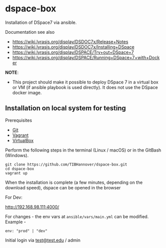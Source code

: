 # dspace-box

Installation of DSpace7 via ansible.

Documentation see also
* https://wiki.lyrasis.org/display/DSDOC7x/Release+Notes
* https://wiki.lyrasis.org/display/DSDOC7x/Installing+DSpace
* https://wiki.lyrasis.org/display/DSPACE/Try+out+DSpace+7
* https://wiki.lyrasis.org/display/DSPACE/Running+DSpace+7+with+Docker

**NOTE**:
* This project should make it possible to deploy DSpace 7 in a virtual box or VM (if ansible playbook is used directly). It does not use the DSpace docker image.

## Installation on local system for testing

Prerequisites
* [Git](https://git-scm.com/downloads)
* [Vagrant](https://www.vagrantup.com/downloads.html)
* [VirtualBox](https://www.virtualbox.org/wiki/Downloads)

Perform the following steps in the terminal (Linux / macOS) or in the GitBash (Windows).

```
git clone https://github.com/TIBHannover/dspace-box.git
cd dspace-box
vagrant up
```

When the installation is complete (a few minutes, depending on the download speed), dspace can be opened in the browser

For Dev:

<http://192.168.98.111:4000/>


For changes - the env vars at `ansible/vars/main.yml` can be modified. Example -  

```
env: "prod" | "dev" 
```


Initial login via test@test.edu / admin
